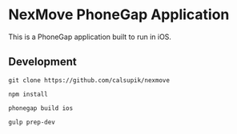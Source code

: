 # NexMove PhoneGap Application

This is a PhoneGap application built to run in iOS.

## Development

```
git clone https://github.com/calsupik/nexmove

npm install

phonegap build ios

gulp prep-dev
```